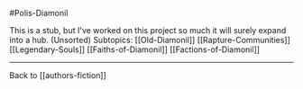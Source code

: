 #Polis-Diamonil

This is a stub, but I've worked on this project so much it will surely expand into a hub.
(Unsorted) Subtopics:
[[Old-Diamonil]]
[[Rapture-Communities]]
[[Legendary-Souls]]
[[Faiths-of-Diamonil]]
[[Factions-of-Diamonil]]

---
Back to [[authors-fiction]]
